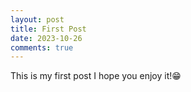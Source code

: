 ```yaml
---
layout: post
title: First Post
date: 2023-10-26
comments: true
---
```

This is my first post
I hope you enjoy it!😁
